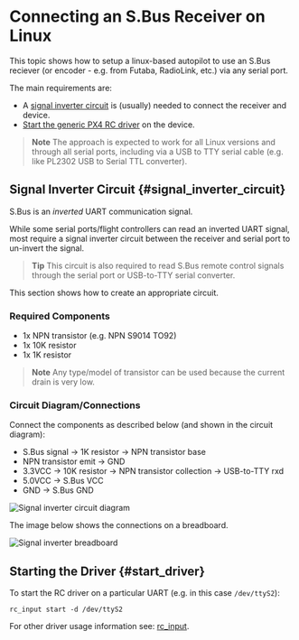 # Connecting an S.Bus Receiver on Linux

This topic shows how to setup a linux-based autopilot to use an S.Bus reciever (or encoder - e.g. from Futaba, RadioLink, etc.) via any serial port.

The main requirements are:
- A [signal inverter circuit](#signal_inverter_circuit) is (usually) needed to connect the receiver and device.
- [Start the generic PX4 RC driver](#start_driver) on the device.

> **Note** The approach is expected to work for all Linux versions and through all serial ports, including via a USB to TTY serial cable (e.g. like PL2302 USB to Serial TTL converter).

## Signal Inverter Circuit {#signal_inverter_circuit}

S.Bus is an *inverted* UART communication signal.

While some serial ports/flight controllers can read an inverted UART signal, most require a signal inverter circuit between the receiver and serial port to un-invert the signal.

> **Tip** This circuit is also required to read S.Bus remote control signals through the serial port or USB-to-TTY serial converter.

This section shows how to create an appropriate circuit.

### Required Components

* 1x NPN transistor (e.g. NPN S9014 TO92)
* 1x 10K resistor
* 1x 1K resistor

> **Note** Any type/model of transistor can be used because the current drain is very low.


### Circuit Diagram/Connections

Connect the components as described below (and shown in the circuit diagram):

* S.Bus signal &rarr; 1K resistor &rarr; NPN transistor base
* NPN transistor emit &rarr; GND
* 3.3VCC &rarr; 10K resistor &rarr; NPN transistor collection &rarr; USB-to-TTY rxd
* 5.0VCC &rarr; S.Bus VCC
* GND &rarr; S.Bus GND

![Signal inverter circuit diagram](../../assets/driver_sbus_signal_inverter_circuit_diagram.png)

The image below shows the connections on a breadboard.

![Signal inverter breadboard](../../assets/driver_sbus_signal_inverter_breadboard.png)

## Starting the Driver {#start_driver}

To start the RC driver on a particular UART (e.g. in this case `/dev/ttyS2`): 
```
rc_input start -d /dev/ttyS2
```

For other driver usage information see: [rc_input](../middleware/modules_driver.md#rcinput).
